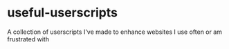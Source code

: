 # useful-userscripts

A collection of userscripts I've made to enhance websites I use often or am frustrated with
